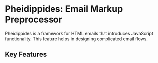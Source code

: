 # Pheidippides: Email Markup Preprocessor

Pheidippides is a framework for HTML emails that introduces JavaScript functionality. 
This feature helps in designing complicated email flows.

## Key Features


